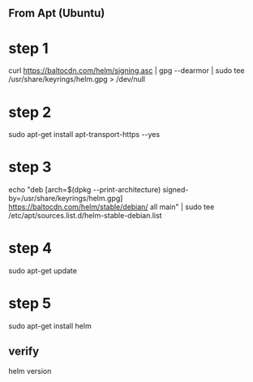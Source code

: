 ## From Apt (Ubuntu)

# step 1
curl https://baltocdn.com/helm/signing.asc | gpg --dearmor | sudo tee /usr/share/keyrings/helm.gpg > /dev/null

# step 2
sudo apt-get install apt-transport-https --yes

# step 3
echo "deb [arch=$(dpkg --print-architecture) signed-by=/usr/share/keyrings/helm.gpg] https://baltocdn.com/helm/stable/debian/ all main" | sudo tee /etc/apt/sources.list.d/helm-stable-debian.list

# step 4
sudo apt-get update

# step 5
sudo apt-get install helm

## verify 

helm version
